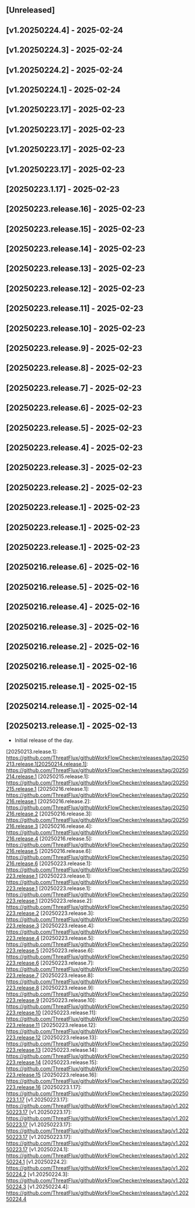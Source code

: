 ## [Unreleased]

## [v1.20250224.4] - 2025-02-24

## [v1.20250224.3] - 2025-02-24

## [v1.20250224.2] - 2025-02-24

## [v1.20250224.1] - 2025-02-24

## [v1.20250223.17] - 2025-02-23

## [v1.20250223.17] - 2025-02-23

## [v1.20250223.17] - 2025-02-23

## [v1.20250223.17] - 2025-02-23

## [20250223.1.17] - 2025-02-23

## [20250223.release.16] - 2025-02-23

## [20250223.release.15] - 2025-02-23

## [20250223.release.14] - 2025-02-23

## [20250223.release.13] - 2025-02-23

## [20250223.release.12] - 2025-02-23

## [20250223.release.11] - 2025-02-23

## [20250223.release.10] - 2025-02-23

## [20250223.release.9] - 2025-02-23

## [20250223.release.8] - 2025-02-23

## [20250223.release.7] - 2025-02-23

## [20250223.release.6] - 2025-02-23

## [20250223.release.5] - 2025-02-23

## [20250223.release.4] - 2025-02-23

## [20250223.release.3] - 2025-02-23

## [20250223.release.2] - 2025-02-23

## [20250223.release.1] - 2025-02-23

## [20250223.release.1] - 2025-02-23

## [20250223.release.1] - 2025-02-23

## [20250216.release.6] - 2025-02-16

## [20250216.release.5] - 2025-02-16

## [20250216.release.4] - 2025-02-16

## [20250216.release.3] - 2025-02-16

## [20250216.release.2] - 2025-02-16

## [20250216.release.1] - 2025-02-16

## [20250215.release.1] - 2025-02-15

## [20250214.release.1] - 2025-02-14

## [20250213.release.1] - 2025-02-13
- Initial release of the day.

[20250213.release.1]: https://github.com/ThreatFlux/githubWorkFlowChecker/releases/tag/20250213.release.1[20250214.release.1]: https://github.com/ThreatFlux/githubWorkFlowChecker/releases/tag/20250214.release.1
[20250215.release.1]: https://github.com/ThreatFlux/githubWorkFlowChecker/releases/tag/20250215.release.1
[20250216.release.1]: https://github.com/ThreatFlux/githubWorkFlowChecker/releases/tag/20250216.release.1
[20250216.release.2]: https://github.com/ThreatFlux/githubWorkFlowChecker/releases/tag/20250216.release.2
[20250216.release.3]: https://github.com/ThreatFlux/githubWorkFlowChecker/releases/tag/20250216.release.3
[20250216.release.4]: https://github.com/ThreatFlux/githubWorkFlowChecker/releases/tag/20250216.release.4
[20250216.release.5]: https://github.com/ThreatFlux/githubWorkFlowChecker/releases/tag/20250216.release.5
[20250216.release.6]: https://github.com/ThreatFlux/githubWorkFlowChecker/releases/tag/20250216.release.6
[20250223.release.1]: https://github.com/ThreatFlux/githubWorkFlowChecker/releases/tag/20250223.release.1
[20250223.release.1]: https://github.com/ThreatFlux/githubWorkFlowChecker/releases/tag/20250223.release.1
[20250223.release.1]: https://github.com/ThreatFlux/githubWorkFlowChecker/releases/tag/20250223.release.1
[20250223.release.2]: https://github.com/ThreatFlux/githubWorkFlowChecker/releases/tag/20250223.release.2
[20250223.release.3]: https://github.com/ThreatFlux/githubWorkFlowChecker/releases/tag/20250223.release.3
[20250223.release.4]: https://github.com/ThreatFlux/githubWorkFlowChecker/releases/tag/20250223.release.4
[20250223.release.5]: https://github.com/ThreatFlux/githubWorkFlowChecker/releases/tag/20250223.release.5
[20250223.release.6]: https://github.com/ThreatFlux/githubWorkFlowChecker/releases/tag/20250223.release.6
[20250223.release.7]: https://github.com/ThreatFlux/githubWorkFlowChecker/releases/tag/20250223.release.7
[20250223.release.8]: https://github.com/ThreatFlux/githubWorkFlowChecker/releases/tag/20250223.release.8
[20250223.release.9]: https://github.com/ThreatFlux/githubWorkFlowChecker/releases/tag/20250223.release.9
[20250223.release.10]: https://github.com/ThreatFlux/githubWorkFlowChecker/releases/tag/20250223.release.10
[20250223.release.11]: https://github.com/ThreatFlux/githubWorkFlowChecker/releases/tag/20250223.release.11
[20250223.release.12]: https://github.com/ThreatFlux/githubWorkFlowChecker/releases/tag/20250223.release.12
[20250223.release.13]: https://github.com/ThreatFlux/githubWorkFlowChecker/releases/tag/20250223.release.13
[20250223.release.14]: https://github.com/ThreatFlux/githubWorkFlowChecker/releases/tag/20250223.release.14
[20250223.release.15]: https://github.com/ThreatFlux/githubWorkFlowChecker/releases/tag/20250223.release.15
[20250223.release.16]: https://github.com/ThreatFlux/githubWorkFlowChecker/releases/tag/20250223.release.16
[20250223.1.17]: https://github.com/ThreatFlux/githubWorkFlowChecker/releases/tag/20250223.1.17
[v1.20250223.17]: https://github.com/ThreatFlux/githubWorkFlowChecker/releases/tag/v1.20250223.17
[v1.20250223.17]: https://github.com/ThreatFlux/githubWorkFlowChecker/releases/tag/v1.20250223.17
[v1.20250223.17]: https://github.com/ThreatFlux/githubWorkFlowChecker/releases/tag/v1.20250223.17
[v1.20250223.17]: https://github.com/ThreatFlux/githubWorkFlowChecker/releases/tag/v1.20250223.17
[v1.20250224.1]: https://github.com/ThreatFlux/githubWorkFlowChecker/releases/tag/v1.20250224.1
[v1.20250224.2]: https://github.com/ThreatFlux/githubWorkFlowChecker/releases/tag/v1.20250224.2
[v1.20250224.3]: https://github.com/ThreatFlux/githubWorkFlowChecker/releases/tag/v1.20250224.3
[v1.20250224.4]: https://github.com/ThreatFlux/githubWorkFlowChecker/releases/tag/v1.20250224.4
